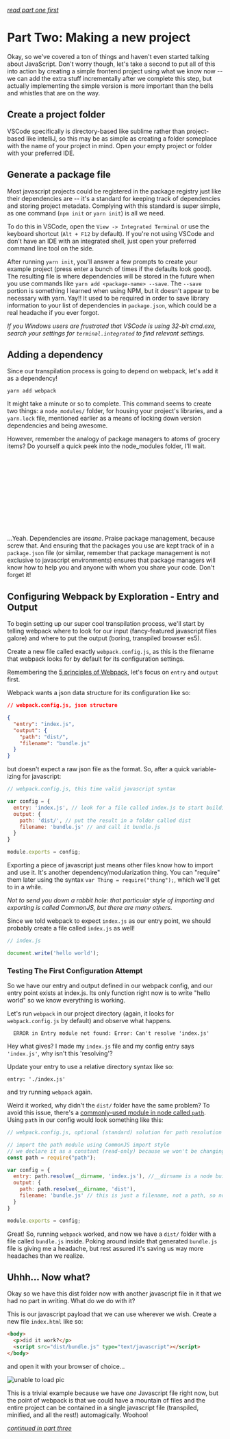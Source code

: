 *[read part one first](https://github.com/Hypaethral/javascript-projects/blob/master/environment-setup/01-acquire-the-tools.md)*

# Part Two:  Making a new project
Okay, so we've covered a ton of things and haven't even started talking about JavaScript.  Don't worry though, let's take a second to put all of this into action by creating a simple frontend project using what we know now -- we can add the extra stuff incrementally after we complete this step, but actually implementing the simple version is more important than the bells and whistles that are on the way.

## Create a project folder
VSCode specifically is directory-based like sublime rather than project-based like intelliJ, so this may be as simple as creating a folder someplace with the name of your project in mind.  Open your empty project or folder with your preferred IDE.

## Generate a package file
Most javascript projects could be registered in the package registry just like their dependencies are -- it's a standard for keeping track of dependencies and storing project metadata.  Complying with this standard is super simple, as one command (`npm init` or `yarn init`) is all we need.

To do this in VSCode, open the `View -> Integrated Terminal` or use the keyboard shortcut (`Alt + F12` by default).  If you're not using VSCode and don't have an IDE with an integrated shell, just open your preferred command line tool on the side.

After running `yarn init`, you'll answer a few prompts to create your example project (press enter a bunch of times if the defaults look good).  The resulting file is where dependencies will be stored in the future when you use commands like `yarn add <package-name> --save`.  The `--save` portion is something I learned when using NPM, but it doesn't appear to be necessary with yarn.  Yay!!  It used to be required in order to save library information to your list of dependencies in `package.json`, which could be a real headache if you ever forgot.

*If you Windows users are frustrated that VSCode is using 32-bit cmd.exe, search your settings for `terminal.integrated` to find relevant settings.* 

## Adding a dependency
Since our transpilation process is going to depend on webpack, let's add it as a dependency!

`yarn add webpack`

It might take a minute or so to complete.  This command seems to create two things: a `node_modules/` folder, for housing your project's libraries, and a `yarn.lock` file, mentioned earlier as a means of locking down version dependencies and being awesome.

However, remember the analogy of package managers to atoms of grocery items?  Do yourself a quick peek into the node_modules folder, I'll wait.

<br>
<br>
<br>
<br>
<br>
<br>
<br>
<br>
<br>
<br>


...Yeah.  Dependencies are *insane*.  Praise package management, because screw that.  And ensuring that the packages you use are kept track of in a `package.json` file (or similar, remember that package management is not exclusive to javascript environments) ensures that package managers will know how to help you and anyone with whom you share your code.  Don't forget it!

## Configuring Webpack by Exploration - Entry and Output
To begin setting up our super cool transpilation process, we'll start by telling webpack where to look for our input (fancy-featured javascript files galore) and where to put the output (boring, transpiled browser es5).

Create a new file called exactly `webpack.config.js`, as this is the filename that webpack looks for by default for its configuration settings.

Remembering the [5 principles of Webpack](https://webpack.js.org/concepts/), let's focus on `entry` and `output` first.

Webpack wants a json data structure for its configuration like so:

```json
// webpack.config.js, json structure

{
  "entry": "index.js",
  "output": {
    "path": "dist/",
    "filename": "bundle.js"
  }
}

```

but doesn't expect a raw json file as the format.  So, after a quick variable-izing for javascript:

```js
// webpack.config.js, this time valid javascript syntax

var config = {
  entry: 'index.js', // look for a file called index.js to start building the module tree
  output: {
    path: 'dist/', // put the result in a folder called dist
    filename: 'bundle.js' // and call it bundle.js
  }
}

module.exports = config;
```
Exporting a piece of javascript just means other files know how to import and use it. It's another dependency/modularization thing.  You can "require" them later using the syntax `var Thing = require("thing");`, which we'll get to in a while.

*Not to send you down a rabbit hole: that particular style of importing and exporting is called CommonJS, but
there are many others.*


Since we told webpack to expect `index.js` as our entry point, we should probably create a file called `index.js` as well!


```js
// index.js

document.write('hello world');
```


### Testing The First Configuration Attempt
So we have our entry and output defined in our webpack config, and our entry point exists at index.js.  Its only function right now is to write "hello world" so we know everything is working.

Let's run `webpack` in our project directory (again, it looks for `webpack.config.js` by default) and observe what happens.
```
  ERROR in Entry module not found: Error: Can't resolve 'index.js'
```

Hey what gives?  I made my `index.js` file and my config entry says `'index.js'`, why isn't this 'resolving'?

Update your entry to use a relative directory syntax like so:

`entry: './index.js'`

and try running `webpack` again.

Weird it worked, why didn't the `dist/` folder have the same problem?  To avoid this issue, there's a [commonly-used module in node called `path`](https://nodejs.org/api/path.html).  Using `path` in our config would look something like this:

```js
// webpack.config.js, optional (standard) solution for path resolution using the path module

// import the path module using CommonJS import style
// we declare it as a constant (read-only) because we won't be changing our library anytime soon
const path = require("path");

var config = {
  entry: path.resolve(__dirname, 'index.js'), //__dirname is a node built-in function to get the relative current directory.  Check out the node docs for more info!
  output: {
    path: path.resolve(__dirname, 'dist'),
    filename: 'bundle.js' // this is just a filename, not a path, so no worries there
  }
}

module.exports = config;
```

Great!  So, running `webpack` worked, and now we have a `dist/` folder with a file called `bundle.js` inside.  Poking around inside that generated `bundle.js` file is giving me a headache, but rest assured it's saving us way more headaches than we realize.

## Uhhh... Now what?
Okay so we have this dist folder now with another javascript file in it that we had no part in writing.  What do we do with it?

This is our javascript payload that we can use wherever we wish.  Create a new file `index.html` like so:

```html
<body>
  <p>did it work?</p>
  <script src="dist/bundle.js" type="text/javascript"></script>
</body>
```
and open it with your browser of choice...

![unable to load pic](https://github.com/Hypaethral/javascript-projects/blob/master/environment-setup/images/noice.png "God I love it when things work")

This is a trivial example because we have *one* Javascript file right now, but the point of webpack is that we could have a mountain of files and the entire project can be contained in a single javascript file (transpiled, minified, and all the rest!) automagically.  Woohoo!


*[continued in part three](https://github.com/Hypaethral/javascript-projects/blob/master/environment-setup/03-typescript.md)*
